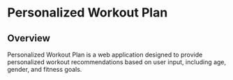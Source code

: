 # Personalized Workout Plan

## Overview

Personalized Workout Plan is a web application designed to provide personalized workout recommendations based on user input, including age, gender, and fitness goals.
